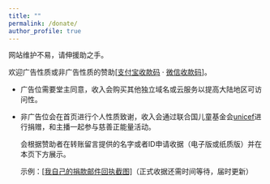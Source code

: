 ```yaml
---
title: ""
permalink: /donate/
author_profile: true
---
```


网站维护不易，请伸援助之手。

欢迎广告性质或非广告性质的赞助[[支付宝收款码](/images/zfb.jpg) · [微信收款码](/images/wechatpay.png)]。

- 广告位需要堂主同意，收入会购买其他独立域名或云服务以提高大陆地区可访问性。
- 非广告位会在首页进行个人性质致谢，收入会通过联合国儿童基金会[unicef](https://www.unicef.org/)进行捐赠，和主播一起参与慈善正能量活动。

  会根据赞助者在转账留言提供的名字或者ID申请收据（电子版或纸质版）并在本页下方展示。
  
  示例：[[我自己的捐款邮件回执截图]](/images/donate.png)（正式收据还需时间等待，届时更新）
